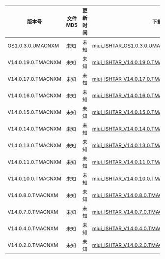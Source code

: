 | 版本号             | 文件 MD5 | 更新时间 | 下载链接                                                                                                                                              |
|--------------------|----------|----------|-------------------------------------------------------------------------------------------------------------------------------------------------------|
| OS1.0.3.0.UMACNXM  | 未知     | 未知     | [miui_ISHTAR_OS1.0.3.0.UMACNXM_0c07956c1f_14.0.zip](http://bigota.d.miui.com/OS1.0.3.0.UMACNXM/miui_ISHTAR_OS1.0.3.0.UMACNXM_0c07956c1f_14.0.zip)     |
| V14.0.19.0.TMACNXM | 未知     | 未知     | [miui_ISHTAR_V14.0.19.0.TMACNXM_29c78fc8e3_13.0.zip](http://bigota.d.miui.com/V14.0.19.0.TMACNXM/miui_ISHTAR_V14.0.19.0.TMACNXM_29c78fc8e3_13.0.zip)  |
| V14.0.17.0.TMACNXM | 未知     | 未知     | [miui_ISHTAR_V14.0.17.0.TMACNXM_16baf7ce2c_13.0.zip](http://bigota.d.miui.com/V14.0.17.0.TMACNXM/miui_ISHTAR_V14.0.17.0.TMACNXM_16baf7ce2c_13.0.zip)  |
| V14.0.16.0.TMACNXM | 未知     | 未知     | [miui_ISHTAR_V14.0.16.0.TMACNXM_8409e2712d_13.0.zip](http://bigota.d.miui.com/V14.0.16.0.TMACNXM/miui_ISHTAR_V14.0.16.0.TMACNXM_8409e2712d_13.0.zip)  |
| V14.0.15.0.TMACNXM | 未知     | 未知     | [miui_ISHTAR_V14.0.15.0.TMACNXM_3078bcb06e_13.0.zip](http://bigota.d.miui.com/V14.0.15.0.TMACNXM/miui_ISHTAR_V14.0.15.0.TMACNXM_3078bcb06e_13.0.zip)  |
| V14.0.14.0.TMACNXM | 未知     | 未知     | [miui_ISHTAR_V14.0.14.0.TMACNXM_5c1ed4ade0_13.0.zip](https://bigota.d.miui.com/V14.0.14.0.TMACNXM/miui_ISHTAR_V14.0.14.0.TMACNXM_5c1ed4ade0_13.0.zip) |
| V14.0.13.0.TMACNXM | 未知     | 未知     | [miui_ISHTAR_V14.0.13.0.TMACNXM_0c4d6a81ab_13.0.zip](https://bigota.d.miui.com/V14.0.13.0.TMACNXM/miui_ISHTAR_V14.0.13.0.TMACNXM_0c4d6a81ab_13.0.zip) |
| V14.0.11.0.TMACNXM | 未知     | 未知     | [miui_ISHTAR_V14.0.11.0.TMACNXM_c17912ee24_13.0.zip](http://bigota.d.miui.com/V14.0.11.0.TMACNXM/miui_ISHTAR_V14.0.11.0.TMACNXM_c17912ee24_13.0.zip)  |
| V14.0.10.0.TMACNXM | 未知     | 未知     | [miui_ISHTAR_V14.0.10.0.TMACNXM_2ec0d6548d_13.0.zip](https://bigota.d.miui.com/V14.0.10.0.TMACNXM/miui_ISHTAR_V14.0.10.0.TMACNXM_2ec0d6548d_13.0.zip) |
| V14.0.8.0.TMACNXM  | 未知     | 未知     | [miui_ISHTAR_V14.0.8.0.TMACNXM_4621838527_13.0.zip](http://bigota.d.miui.com/V14.0.8.0.TMACNXM/miui_ISHTAR_V14.0.8.0.TMACNXM_4621838527_13.0.zip)     |
| V14.0.7.0.TMACNXM  | 未知     | 未知     | [miui_ISHTAR_V14.0.7.0.TMACNXM_73f8314233_13.0.zip](http://bigota.d.miui.com/V14.0.7.0.TMACNXM/miui_ISHTAR_V14.0.7.0.TMACNXM_73f8314233_13.0.zip)     |
| V14.0.4.0.TMACNXM  | 未知     | 未知     | [miui_ISHTAR_V14.0.4.0.TMACNXM_e956fb3677_13.0.zip](http://bigota.d.miui.com/V14.0.4.0.TMACNXM/miui_ISHTAR_V14.0.4.0.TMACNXM_e956fb3677_13.0.zip)     |
| V14.0.2.0.TMACNXM  | 未知     | 未知     | [miui_ISHTAR_V14.0.2.0.TMACNXM_932f512e4f_13.0.zip](http://bigota.d.miui.com/V14.0.2.0.TMACNXM/miui_ISHTAR_V14.0.2.0.TMACNXM_932f512e4f_13.0.zip)     |

